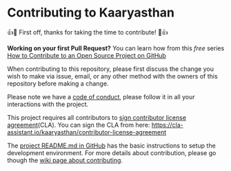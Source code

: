 # Contributing to Kaaryasthan

:+1::tada: First off, thanks for taking the time to contribute! :tada::+1:

**Working on your first Pull Request?** You can learn how from this *free* series
[How to Contribute to an Open Source Project on GitHub](https://egghead.io/series/how-to-contribute-to-an-open-source-project-on-github) 

When contributing to this repository, please first discuss the change you wish to make via issue,
email, or any other method with the owners of this repository before making a change. 

Please note we have a [code of conduct](https://github.com/kaaryasthan/code-of-conduct),
please follow it in all your interactions with the project.

This project requires all contributors to [sign contributor license agreement](https://github.com/kaaryasthan/contributor-license-agreement)(CLA).
You can sign the CLA from here: https://cla-assistant.io/kaaryasthan/contributor-license-agreement

The [project README.md in GitHub](https://github.com/kaaryasthan/kaaryasthan/blob/master/README.md)
has the basic instructions to setup the development environment. For more details
about contribution, please go though the
[wiki page about contributing](https://github.com/kaaryasthan/kaaryasthan/wiki/Contributing).
